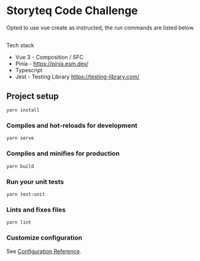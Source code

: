 # Storyteq Code Challenge

Opted to use vue create as instructed, the run commands are listed below

## 
Tech stack
- Vue 3 - Composition / SFC
- Pinia - https://pinia.esm.dev/
- Typescript
- Jest - Testing Library https://testing-library.com/

## Project setup
```
yarn install
```

### Compiles and hot-reloads for development
```
yarn serve
```

### Compiles and minifies for production
```
yarn build
```

### Run your unit tests
```
yarn test:unit
```

### Lints and fixes files
```
yarn lint
```

### Customize configuration
See [Configuration Reference](https://cli.vuejs.org/config/).
